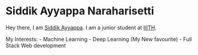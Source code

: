 # Siddik Ayyappa Naraharisetti

Hey there, I am [Siddik Ayyappa](http://sites.google.com/view/siddikayyappa/). I am a junior student at [IIITH](https://www.iiit.ac.in).

My Interests:
    - Machine Learning
    - Deep Learning (My New favourite)
    - Full Stack Web development